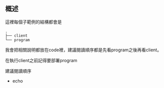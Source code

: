 ## 概述

這裡每個子範例的結構都會是

```
.
├── client
└── program
```

我會把相關說明都放在code裡，建議閱讀順序都是先看program之後再看client。

在執行client之前記得要部署program

建議閱讀順序

- echo